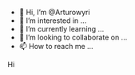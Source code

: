 - 👋 Hi, I’m @Arturowyri
- 👀 I’m interested in ...
- 🌱 I’m currently learning ...
- 💞️ I’m looking to collaborate on ...
- 📫 How to reach me ...

<!---
Arturowyri/Arturowyri is a ✨ special ✨ repository because its `README.md` (this file) appears on your GitHub profile.
You can click the Preview link to take a look at your changes.
--->
Hi
